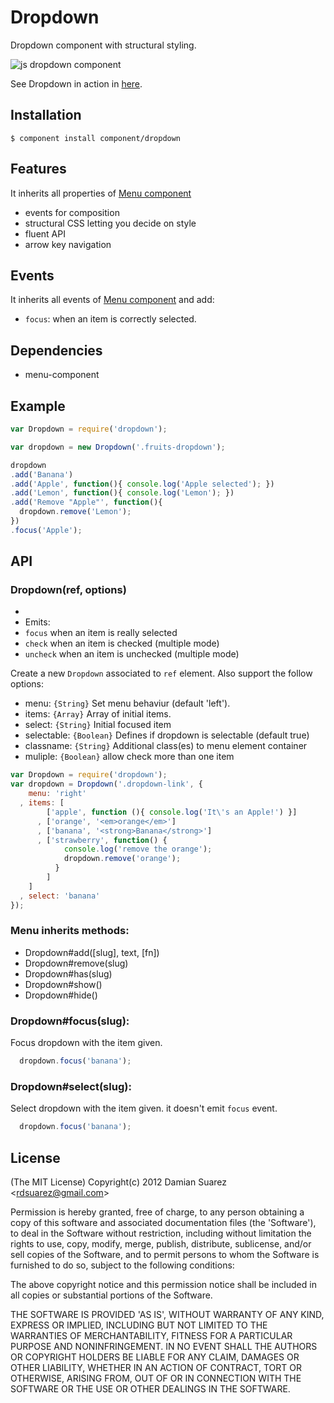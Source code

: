 # Dropdown

  Dropdown component with structural styling.

  ![js dropdown
  component](http://f.cl.ly/items/010I1g3E2I3j2j2E3j0F/Screen%20Shot%202012-08-10%20at%2011.40.20%20AM.png)

  See Dropdown in action in [here](http://component.github.com/dropdown/).

## Installation

```
$ component install component/dropdown
```

## Features

  It inherits all properties of [Menu component](https://github.com/component/menu)

  - events for composition
  - structural CSS letting you decide on style
  - fluent API
  - arrow key navigation

## Events

  It inherits all events of [Menu component](https://github.com/component/menu)
  and add:

  - `focus`: when an item is correctly selected.

## Dependencies

  * menu-component

## Example

```js
var Dropdown = require('dropdown');

var dropdown = new Dropdown('.fruits-dropdown');

dropdown
.add('Banana')
.add('Apple', function(){ console.log('Apple selected'); })
.add('Lemon', function(){ console.log('Lemon'); })
.add('Remove "Apple"', function(){
  dropdown.remove('Lemon');
})
.focus('Apple');

```

## API
  
### Dropdown(ref, options)
 *
 * Emits:
 *  `focus` when an item is really selected
 *  `check` when an item is checked (multiple mode)
 *  `uncheck` when an item is unchecked (multiple mode)

  Create a new `Dropdown` associated to `ref` element. Also support the follow
  options:

  - menu: `{String}` Set menu behaviur (default 'left').
  - items: `{Array}` Array of initial items.
  - select: `{String}` Initial focused item
  - selectable: `{Boolean}` Defines if dropdown is selectable (default true)
  - classname: `{String}` Additional class(es) to menu element container
  - muliple: `{Boolean}` allow check more than one item

```js
var Dropdown = require('dropdown');
var dropdown = Dropdown('.dropdown-link', {
    menu: 'right'
  , items: [
        ['apple', function (){ console.log('It\'s an Apple!') }]
      , ['orange', '<em>orange</em>']
      , ['banana', '<strong>Banana</strong>']
      , ['strawberry', function() {
            console.log('remove the orange');
            dropdown.remove('orange');
          }
        ]
    ]
  , select: 'banana'
});
```

### Menu inherits methods:

  * Dropdown#add([slug], text, [fn])
  * Dropdown#remove(slug)
  * Dropdown#has(slug)
  * Dropdown#show()
  * Dropdown#hide()

### Dropdown#focus(slug):

  Focus dropdown with the item given.

```js
  dropdown.focus('banana');
```

### Dropdown#select(slug):

  Select dropdown with the item given. it doesn't emit `focus` event.

```js
  dropdown.focus('banana');
```

## License

  (The MIT License)
  Copyright(c) 2012 Damian Suarez &lt;rdsuarez@gmail.com&gt;
  
  Permission is hereby granted, free of charge, to any person obtaining
  a copy of this software and associated documentation files (the
  'Software'), to deal in the Software without restriction, including
  without limitation the rights to use, copy, modify, merge, publish,
  distribute, sublicense, and/or sell copies of the Software, and to
  permit persons to whom the Software is furnished to do so, subject to
  the following conditions:
  
  The above copyright notice and this permission notice shall be
  included in all copies or substantial portions of the Software.
  
  THE SOFTWARE IS PROVIDED 'AS IS', WITHOUT WARRANTY OF ANY KIND,
  EXPRESS OR IMPLIED, INCLUDING BUT NOT LIMITED TO THE WARRANTIES OF
  MERCHANTABILITY, FITNESS FOR A PARTICULAR PURPOSE AND NONINFRINGEMENT.
  IN NO EVENT SHALL THE AUTHORS OR COPYRIGHT HOLDERS BE LIABLE FOR ANY
  CLAIM, DAMAGES OR OTHER LIABILITY, WHETHER IN AN ACTION OF CONTRACT,
  TORT OR OTHERWISE, ARISING FROM, OUT OF OR IN CONNECTION WITH THE
  SOFTWARE OR THE USE OR OTHER DEALINGS IN THE SOFTWARE.
